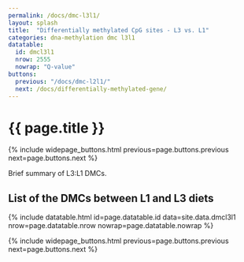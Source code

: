 ```yaml
---
permalink: /docs/dmc-l3l1/
layout: splash
title:  "Differentially methylated CpG sites - L3 vs. L1"
categories: dna-methylation dmc l3l1
datatable:
  id: dmcl3l1
  nrow: 2555
  nowrap: "Q-value"
buttons:
  previous: "/docs/dmc-l2l1/"
  next: /docs/differentially-methylated-gene/
---
```


# {{ page.title }}

{% include widepage_buttons.html previous=page.buttons.previous
  next=page.buttons.next %}

Brief summary of L3:L1 DMCs.

## List of the DMCs between L1 and L3 diets

{% include datatable.html id=page.datatable.id
  data=site.data.dmcl3l1 nrow=page.datatable.nrow
  nowrap=page.datatable.nowrap %}

{% include widepage_buttons.html previous=page.buttons.previous
  next=page.buttons.next %}

